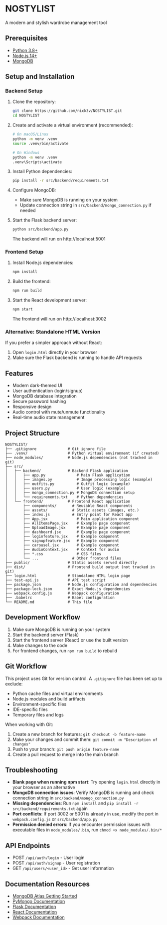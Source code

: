 # NOSTYLIST

A modern and stylish wardrobe management tool

## Prerequisites

- [Python 3.8+](https://www.python.org/downloads/)
- [Node.js 14+](https://nodejs.org/en/download/)
- [MongoDB](https://www.mongodb.com/try/download/community)

## Setup and Installation

### Backend Setup

1. Clone the repository:
   ```bash
   git clone https://github.com/nick3v/NOSTYLIST.git
   cd NOSTYLIST
   ```

2. Create and activate a virtual environment (recommended):
   ```bash
   # On macOS/Linux
   python -m venv .venv
   source .venv/bin/activate
   
   # On Windows
   python -m venv .venv
   .venv\Scripts\activate
   ```

3. Install Python dependencies:
   ```bash
   pip install -r src/backend/requirements.txt
   ```

4. Configure MongoDB:
   - Make sure MongoDB is running on your system
   - Update connection string in `src/backend/mongo_connection.py` if needed

5. Start the Flask backend server:
   ```bash
   python src/backend/app.py
   ```
   The backend will run on http://localhost:5001

### Frontend Setup

1. Install Node.js dependencies:
   ```bash
   npm install
   ```

2. Build the frontend:
   ```bash
   npm run build
   ```

3. Start the React development server:
   ```bash
   npm start
   ```
   The frontend will run on http://localhost:3002

### Alternative: Standalone HTML Version

If you prefer a simpler approach without React:

1. Open `login.html` directly in your browser
2. Make sure the Flask backend is running to handle API requests

## Features

- Modern dark-themed UI
- User authentication (login/signup)
- MongoDB database integration
- Secure password hashing
- Responsive design
- Audio control with mute/unmute functionality
- Real-time audio state management

## Project Structure

```
NOSTYLIST/
├── .gitignore              # Git ignore file
├── .venv/                  # Python virtual environment (if created)
├── node_modules/           # Node.js dependencies (not tracked in git)
├── src/
│   ├── backend/            # Backend Flask application
│   │   ├── app.py              # Main Flask application
│   │   ├── images.py           # Image processing logic (example)
│   │   ├── outfits.py          # Outfit logic (example)
│   │   ├── users.py            # User logic (example)
│   │   ├── mongo_connection.py # MongoDB connection setup
│   │   └── requirements.txt    # Python dependencies
│   └── frontend/           # Frontend React application
│       ├── components/       # Reusable React components
│       ├── assets/           # Static assets (images, etc.)
│       ├── index.js          # Entry point for React app
│       ├── App.jsx             # Main application component
│       ├── AllItemsPage.jsx    # Example page component
│       ├── UploadImage.jsx     # Example page component
│       ├── dashboard.jsx       # Example page component
│       ├── loginfeature.jsx    # Example component
│       ├── signupfeature.jsx   # Example component
│       ├── carousel.jsx        # Example component
│       ├── AudioContext.jsx    # Context for audio
│       ├── *.css               # CSS files
│       └── ...               # Other frontend files
├── public/                 # Static assets served directly
├── dist/                   # Frontend build output (not tracked in git)
├── login.html              # Standalone HTML login page
├── test-api.js             # API test script
├── package.json            # Node.js configuration and dependencies
├── package-lock.json       # Exact Node.js dependencies
├── webpack.config.js       # Webpack configuration
├── .babelrc                # Babel configuration
└── README.md               # This file
```

## Development Workflow

1. Make sure MongoDB is running on your system
2. Start the backend server (Flask)
3. Start the frontend server (React) or use the built version
4. Make changes to the code
5. For frontend changes, run `npm run build` to rebuild

## Git Workflow

This project uses Git for version control. A `.gitignore` file has been set up to exclude:

- Python cache files and virtual environments
- Node.js modules and build artifacts
- Environment-specific files
- IDE-specific files
- Temporary files and logs

When working with Git:

1. Create a new branch for features: `git checkout -b feature-name`
2. Make your changes and commit them: `git commit -m "Description of changes"`
3. Push to your branch: `git push origin feature-name`
4. Create a pull request to merge into the main branch

## Troubleshooting

- **Blank page when running npm start**: Try opening `login.html` directly in your browser as an alternative
- **MongoDB connection issues**: Verify MongoDB is running and check connection string in `src/backend/mongo_connection.py`
- **Missing dependencies**: Run `npm install` and `pip install -r src/backend/requirements.txt` again
- **Port conflicts**: If port 3002 or 5001 is already in use, modify the port in `webpack.config.js` or `src/backend/app.py`
- **Permission denied errors**: If you encounter permission issues with executable files in `node_modules/.bin`, run `chmod +x node_modules/.bin/*`

## API Endpoints

- POST `/api/auth/login` - User login
- POST `/api/auth/signup` - User registration
- GET `/api/users/<user_id>` - Get user information

## Documentation Resources

- [MongoDB Atlas Getting Started](https://www.mongodb.com/docs/atlas/getting-started/)
- [PyMongo Documentation](https://pymongo.readthedocs.io/en/stable/index.html)
- [Flask Documentation](https://flask.palletsprojects.com/)
- [React Documentation](https://reactjs.org/docs/getting-started.html)
- [Webpack Documentation](https://webpack.js.org/concepts/)

